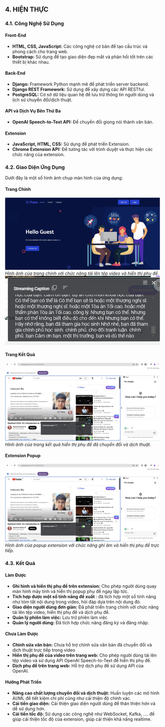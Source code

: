 ## 4. HIỆN THỰC

### 4.1. Công Nghệ Sử Dụng

#### Front-End
- **HTML, CSS, JavaScript:** Các công nghệ cơ bản để tạo cấu trúc và phong cách cho trang web.
- **Bootstrap:** Sử dụng để tạo giao diện đẹp mắt và phản hồi tốt trên các thiết bị khác nhau.

#### Back-End
- **Django:** Framework Python mạnh mẽ để phát triển server backend.
- **Django REST Framework:** Sử dụng để xây dựng các API RESTful.
- **PostgreSQL:** Cơ sở dữ liệu quan hệ để lưu trữ thông tin người dùng và lịch sử chuyển đổi/dịch thuật.

#### API và Dịch Vụ Bên Thứ Ba
- **OpenAI Speech-to-Text API:** Để chuyển đổi giọng nói thành văn bản.

#### Extension
- **JavaScript, HTML, CSS:** Sử dụng để phát triển Extension.
- **Chrome Extension API:** Để tương tác với trình duyệt và thực hiện các chức năng của extension.

### 4.2. Giao Diện Ứng Dụng

Dưới đây là một số hình ảnh chụp màn hình của ứng dụng:

#### Trang Chính
![Trang Chính](images/images/trangchu.jpg)
*Hình ảnh của trang chính với chức năng tải lên tệp video và hiển thị phụ đề.*
![Kết quả](images/images/kqphude.jpg)
#### Trang Kết Quả
![Trang Kết Quả](images/images/extension.jpg)
*Hình ảnh của trang kết quả hiển thị phụ đề đã chuyển đổi và dịch thuật.*

#### Extension Popup
![Extension Popup](images/images/extension.jpg)
*Hình ảnh của popup extension với chức năng ghi âm và hiển thị phụ đề trực tiếp.*

### 4.3. Kết Quả

#### Làm Được
- **Ghi hình và hiển thị phụ đề trên extension:** Cho phép người dùng quay màn hình máy tính và hiển thị popup phụ đề ngay lập tức.
- **Tích hợp được một số tính năng đề xuất** : đã tích hợp một số tính năng như tóm tắt nội dung trong video, hỏi đáp dựa trên nội dung đó.
- **Giao diện người dùng đơn giản:** Đã phát triển trang chính với chức năng tải lên tệp video, hiển thị phụ đề và dịch phụ đề.
- **Quản lý phiên làm việc:** Lưu trữ phiên làm việc
- **Quản lý người dùng:** Đã tích hợp chức năng đăng ký và đăng nhập.

#### Chưa Làm Được
- **Chỉnh sửa văn bản:** Chưa hỗ trợ chỉnh sửa văn bản đã chuyển đổi và dịch thuật trực tiếp trong video
- **Hiển thị phụ đề của video trên trang web:** Cho phép người dùng tải lên tệp video và sử dụng API OpenAI Speech-to-Text để hiển thị phụ đề.
- **Dịch phụ đề trên trang web:** Hỗ trợ dịch phụ đề sử dụng API của OpenAI.

#### Hướng Phát Triển
- **Nâng cao chất lượng chuyển đổi và dịch thuật:** Huấn luyện các mô hình AI/ML để tiết kiệm chi phí cũng như cải thiện độ chính xác.
- **Cải tiến giao diện:** Cải thiện giao diện người dùng để thân thiện hơn và dễ sử dụng hơn.
- **Cải tiến tốc độ:** Sử dụng các công nghệ như WebSocket, Kafka, .... để giúp cải thiện tốc độ của extension, giúp cải thiện khả năng realtime.
